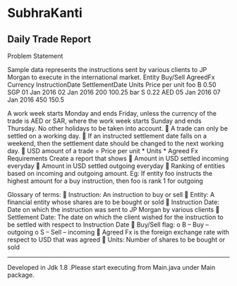# SubhraKanti
Daily Trade Report
----------------------
Problem Statement 

Sample data represents the instructions sent by various clients to JP Morgan to execute in the international
market.
Entity Buy/Sell AgreedFx Currency InstructionDate SettlementDate Units Price per unit
foo B 0.50 SGP 01 Jan 2016 02 Jan 2016 200 100.25
bar S 0.22 AED 05 Jan 2016 07 Jan 2016 450 150.5


A work week starts Monday and ends Friday, unless the currency of the trade is AED or SAR, where
the work week starts Sunday and ends Thursday. No other holidays to be taken into account.
 A trade can only be settled on a working day.
 If an instructed settlement date falls on a weekend, then the settlement date should be changed to
the next working day.
 USD amount of a trade = Price per unit * Units * Agreed Fx
Requirements
Create a report that shows
 Amount in USD settled incoming everyday
 Amount in USD settled outgoing everyday
 Ranking of entities based on incoming and outgoing amount. Eg: If entity foo instructs the highest
amount for a buy instruction, then foo is rank 1 for outgoing

Glossary of terms:
 Instruction: An instruction to buy or sell
 Entity: A financial entity whose shares are to be bought or sold
 Instruction Date: Date on which the instruction was sent to JP Morgan by various clients
 Settlement Date: The date on which the client wished for the instruction to be settled with respect
to Instruction Date
 Buy/Sell flag:
o B – Buy – outgoing
o S – Sell – incoming
 Agreed Fx is the foreign exchange rate with respect to USD that was agreed
 Units: Number of shares to be bought or sold



------------------------
Developed in Jdk 1.8 .Please start executing from Main.java under Main package.
